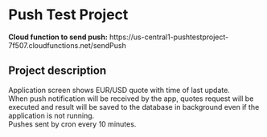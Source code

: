 <h1>Push Test Project</h1>
<b>Cloud function to send push:</b>
https://us-central1-pushtestproject-7f507.cloudfunctions.net/sendPush<br/>
<h2>Project description</h2>
Application screen shows EUR/USD quote with time of last update.
<br/>
When push notification will be received by the app, quotes request will be executed and result will be saved to the database in background even if the application is not running.
<br/>
Pushes sent by cron every 10 minutes.<br/>
<br/>
